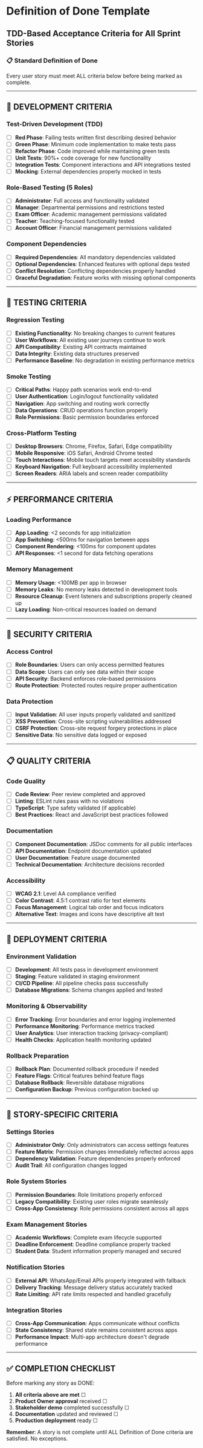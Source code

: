 # Definition of Done Template
## TDD-Based Acceptance Criteria for All Sprint Stories

### 📋 **Standard Definition of Done**
Every user story must meet ALL criteria below before being marked as complete.

---

## 🧪 **DEVELOPMENT CRITERIA**

### **Test-Driven Development (TDD)**
- [ ] **Red Phase**: Failing tests written first describing desired behavior
- [ ] **Green Phase**: Minimum code implementation to make tests pass
- [ ] **Refactor Phase**: Code improved while maintaining green tests
- [ ] **Unit Tests**: 90%+ code coverage for new functionality
- [ ] **Integration Tests**: Component interactions and API integrations tested
- [ ] **Mocking**: External dependencies properly mocked in tests

### **Role-Based Testing (5 Roles)**
- [ ] **Administrator**: Full access and functionality validated
- [ ] **Manager**: Departmental permissions and restrictions tested
- [ ] **Exam Officer**: Academic management permissions validated
- [ ] **Teacher**: Teaching-focused functionality tested
- [ ] **Account Officer**: Financial management permissions validated

### **Component Dependencies**
- [ ] **Required Dependencies**: All mandatory dependencies validated
- [ ] **Optional Dependencies**: Enhanced features with optional deps tested
- [ ] **Conflict Resolution**: Conflicting dependencies properly handled
- [ ] **Graceful Degradation**: Feature works with missing optional components

---

## 🔄 **TESTING CRITERIA**

### **Regression Testing**
- [ ] **Existing Functionality**: No breaking changes to current features
- [ ] **User Workflows**: All existing user journeys continue to work
- [ ] **API Compatibility**: Existing API contracts maintained
- [ ] **Data Integrity**: Existing data structures preserved
- [ ] **Performance Baseline**: No degradation in existing performance metrics

### **Smoke Testing**
- [ ] **Critical Paths**: Happy path scenarios work end-to-end
- [ ] **User Authentication**: Login/logout functionality validated
- [ ] **Navigation**: App switching and routing work correctly
- [ ] **Data Operations**: CRUD operations function properly
- [ ] **Role Permissions**: Basic permission boundaries enforced

### **Cross-Platform Testing**
- [ ] **Desktop Browsers**: Chrome, Firefox, Safari, Edge compatibility
- [ ] **Mobile Responsive**: iOS Safari, Android Chrome tested
- [ ] **Touch Interactions**: Mobile touch targets meet accessibility standards
- [ ] **Keyboard Navigation**: Full keyboard accessibility implemented
- [ ] **Screen Readers**: ARIA labels and screen reader compatibility

---

## ⚡ **PERFORMANCE CRITERIA**

### **Loading Performance**
- [ ] **App Loading**: <2 seconds for app initialization
- [ ] **App Switching**: <500ms for navigation between apps
- [ ] **Component Rendering**: <100ms for component updates
- [ ] **API Responses**: <1 second for data fetching operations

### **Memory Management**
- [ ] **Memory Usage**: <100MB per app in browser
- [ ] **Memory Leaks**: No memory leaks detected in development tools
- [ ] **Resource Cleanup**: Event listeners and subscriptions properly cleaned up
- [ ] **Lazy Loading**: Non-critical resources loaded on demand

---

## 🔐 **SECURITY CRITERIA**

### **Access Control**
- [ ] **Role Boundaries**: Users can only access permitted features
- [ ] **Data Scope**: Users can only see data within their scope
- [ ] **API Security**: Backend enforces role-based permissions
- [ ] **Route Protection**: Protected routes require proper authentication

### **Data Protection**
- [ ] **Input Validation**: All user inputs properly validated and sanitized
- [ ] **XSS Prevention**: Cross-site scripting vulnerabilities addressed
- [ ] **CSRF Protection**: Cross-site request forgery protections in place
- [ ] **Sensitive Data**: No sensitive data logged or exposed

---

## 📋 **QUALITY CRITERIA**

### **Code Quality**
- [ ] **Code Review**: Peer review completed and approved
- [ ] **Linting**: ESLint rules pass with no violations
- [ ] **TypeScript**: Type safety validated (if applicable)
- [ ] **Best Practices**: React and JavaScript best practices followed

### **Documentation**
- [ ] **Component Documentation**: JSDoc comments for all public interfaces
- [ ] **API Documentation**: Endpoint documentation updated
- [ ] **User Documentation**: Feature usage documented
- [ ] **Technical Documentation**: Architecture decisions recorded

### **Accessibility**
- [ ] **WCAG 2.1**: Level AA compliance verified
- [ ] **Color Contrast**: 4.5:1 contrast ratio for text elements
- [ ] **Focus Management**: Logical tab order and focus indicators
- [ ] **Alternative Text**: Images and icons have descriptive alt text

---

## 🚀 **DEPLOYMENT CRITERIA**

### **Environment Validation**
- [ ] **Development**: All tests pass in development environment
- [ ] **Staging**: Feature validated in staging environment
- [ ] **CI/CD Pipeline**: All pipeline checks pass successfully
- [ ] **Database Migrations**: Schema changes applied and tested

### **Monitoring & Observability**
- [ ] **Error Tracking**: Error boundaries and error logging implemented
- [ ] **Performance Monitoring**: Performance metrics tracked
- [ ] **User Analytics**: User interaction tracking (privacy-compliant)
- [ ] **Health Checks**: Application health monitoring updated

### **Rollback Preparation**
- [ ] **Rollback Plan**: Documented rollback procedure if needed
- [ ] **Feature Flags**: Critical features behind feature flags
- [ ] **Database Rollback**: Reversible database migrations
- [ ] **Configuration Backup**: Previous configuration backed up

---

## 🎯 **STORY-SPECIFIC CRITERIA**

### **Settings Stories**
- [ ] **Administrator Only**: Only administrators can access settings features
- [ ] **Feature Matrix**: Permission changes immediately reflected across apps
- [ ] **Dependency Validation**: Feature dependencies properly enforced
- [ ] **Audit Trail**: All configuration changes logged

### **Role System Stories**
- [ ] **Permission Boundaries**: Role limitations properly enforced
- [ ] **Legacy Compatibility**: Existing user roles migrate seamlessly
- [ ] **Cross-App Consistency**: Role permissions consistent across all apps

### **Exam Management Stories**
- [ ] **Academic Workflows**: Complete exam lifecycle supported
- [ ] **Deadline Enforcement**: Deadline compliance properly tracked
- [ ] **Student Data**: Student information properly managed and secured

### **Notification Stories**
- [ ] **External API**: WhatsApp/Email APIs properly integrated with fallback
- [ ] **Delivery Tracking**: Message delivery status accurately tracked
- [ ] **Rate Limiting**: API rate limits respected and handled gracefully

### **Integration Stories**
- [ ] **Cross-App Communication**: Apps communicate without conflicts
- [ ] **State Consistency**: Shared state remains consistent across apps
- [ ] **Performance Impact**: Multi-app architecture doesn't degrade performance

---

## ✅ **COMPLETION CHECKLIST**

Before marking any story as DONE:

1. **All criteria above are met** ☐
2. **Product Owner approval** received ☐
3. **Stakeholder demo** completed successfully ☐
4. **Documentation** updated and reviewed ☐
5. **Production deployment** ready ☐

**Remember**: A story is not complete until ALL Definition of Done criteria are satisfied. No exceptions.